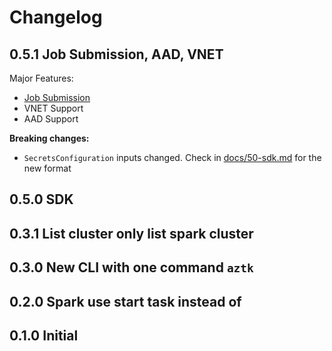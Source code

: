 # Changelog

## 0.5.1 Job Submission, AAD, VNET

Major Features:
- [Job Submission](docs/70-jobs.md)
- VNET Support
- AAD Support

**Breaking changes:**
* `SecretsConfiguration` inputs changed. Check in [docs/50-sdk.md](docs/50-sdk.md) for the new format

## 0.5.0 SDK
## 0.3.1 List cluster only list spark cluster
## 0.3.0 New CLI with one command `aztk`
## 0.2.0 Spark use start task instead of
## 0.1.0 Initial
